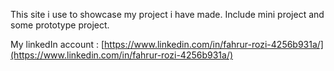 This site i use to showcase my project i have made. Include mini project and some prototype project.

My linkedIn account : [https://www.linkedin.com/in/fahrur-rozi-4256b931a/](https://www.linkedin.com/in/fahrur-rozi-4256b931a/)
